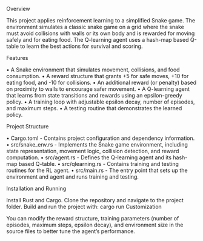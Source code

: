 Overview

This project applies reinforcement learning to a simplified Snake game. The environment simulates a classic snake game on a grid where the snake must avoid collisions with walls or its own body and is rewarded for moving safely and for eating food. The Q-learning agent uses a hash-map based Q-table to learn the best actions for survival and scoring.

Features

• A Snake environment that simulates movement, collisions, and food consumption. • A reward structure that grants +5 for safe moves, +10 for eating food, and -10 for collisions. • An additional reward (or penalty) based on proximity to walls to encourage safer movement. • A Q-learning agent that learns from state transitions and rewards using an epsilon-greedy policy. • A training loop with adjustable epsilon decay, number of episodes, and maximum steps. • A testing routine that demonstrates the learned policy.

Project Structure

• Cargo.toml - Contains project configuration and dependency information. • src/snake_env.rs - Implements the Snake game environment, including state representation, movement logic, collision detection, and reward computation. • src/agent.rs - Defines the Q-learning agent and its hash-map based Q-table. • src/qlearning.rs - Contains training and testing routines for the RL agent. • src/main.rs - The entry point that sets up the environment and agent and runs training and testing.

Installation and Running

Install Rust and Cargo.
Clone the repository and navigate to the project folder.
Build and run the project with: cargo run
Customization

You can modify the reward structure, training parameters (number of episodes, maximum steps, epsilon decay), and environment size in the source files to better tune the agent’s performance.
